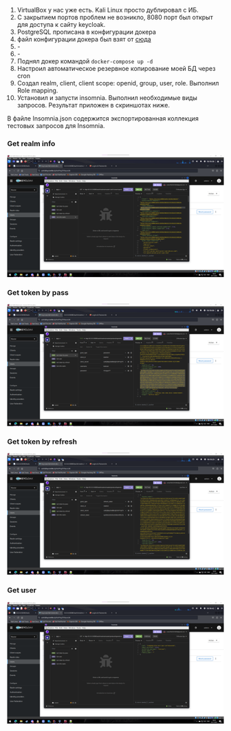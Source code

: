 ﻿1. VirtualBox у нас уже есть. Kali Linux просто дублировал с ИБ.
2. С закрытием портов проблем не возникло, 8080 порт был открыт для доступа к сайту keycloak.
3. PostgreSQL прописана в конфигурации докера
4. файл конфигурации докера был взят от [сюда](https://github.com/keycloak/keycloak-containers/blob/main/docker-compose-examples/keycloak-postgres.yml)
5. \-
6. \-
7. Поднял докер командой `docker-compose up -d`
8. Настроил автоматическое резервное копирование моей БД через cron
9. Создал realm, client, client scope: openid, group, user, role. Выполнил Role mapping.
10. Установил и запусти insomnia. Выполнил необходимые виды запросов. Результат приложен в скриншотах ниже.

В файле Insomnia.json содержится экспортированная коллекция тестовых запросов для Insomnia.

### Get realm info
![Img1](/Screens/Get%20realm%20info.png "Get realm info")
### Get token by pass
![Img1](/Screens/Get%20token%20by%20pass.png "Get token by pass")
### Get token by refresh
![Img1](/Screens/Get%20token%20by%20refresh.png "Get token by refresh")
### Get user
![Img1](/Screens/Get%20User.png "Get user")